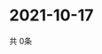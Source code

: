 # 2021-10-17
  共 0条

  <!-- BEGIN -->
  <!-- 最后更新时间Sun Oct 17 2021 20:03:08 GMT+0000 (Coordinated Universal Time) -->
  
  <!-- END -->
  
  